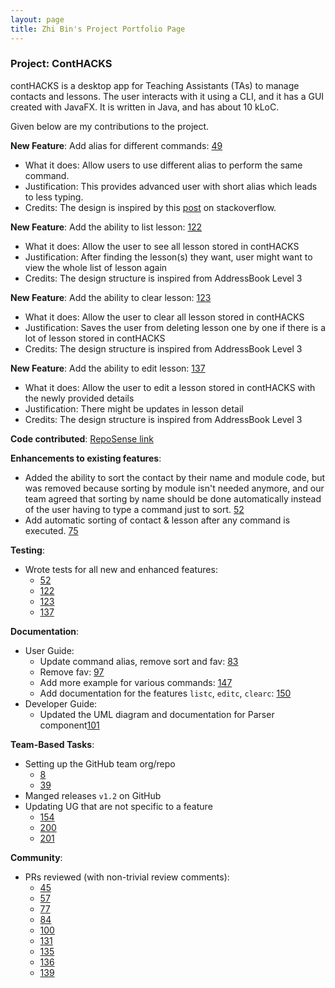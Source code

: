 ```yaml
---
layout: page
title: Zhi Bin's Project Portfolio Page
---
```


### Project: ContHACKS

contHACKS is a desktop app for Teaching Assistants (TAs) to manage contacts and lessons. The user interacts with it using a CLI, and it has a GUI created with JavaFX. It is written in Java, and has about 10 kLoC.

Given below are my contributions to the project.

**New Feature**: Add alias for different commands: [49](https://github.com/AY2122S1-CS2103T-T09-2/tp/pull/49)
  * What it does: Allow users to use different alias to perform the same command.
  * Justification: This provides advanced user with short alias which leads to less typing.
  * Credits: The design is inspired by this [post](https://stackoverflow.com/questions/41494056/add-alias-to-an-enum-in-java) on stackoverflow.

**New Feature**: Add the ability to list lesson: [122](https://github.com/AY2122S1-CS2103T-T09-2/tp/pull/122)
  * What it does: Allow the user to see all lesson stored in contHACKS
  * Justification: After finding the lesson(s) they want, user might want to view the whole list of lesson again
  * Credits: The design structure is inspired from AddressBook Level 3

**New Feature**: Add the ability to clear lesson: [123](https://github.com/AY2122S1-CS2103T-T09-2/tp/pull/123)
  * What it does: Allow the user to clear all lesson stored in contHACKS
  * Justification: Saves the user from deleting lesson one by one if there is a lot of lesson stored in contHACKS
  * Credits: The design structure is inspired from AddressBook Level 3

**New Feature**: Add the ability to edit lesson: [137](https://github.com/AY2122S1-CS2103T-T09-2/tp/pull/137)
  * What it does: Allow the user to edit a lesson stored in contHACKS with the newly provided details
  * Justification: There might be updates in lesson detail
  * Credits: The design structure is inspired from AddressBook Level 3

**Code contributed**: [RepoSense link](https://nus-cs2103-ay2122s1.github.io/tp-dashboard/?search=czhi-bin&sort=groupTitle&sortWithin=title&since=2021-09-17&timeframe=commit&mergegroup=&groupSelect=groupByRepos&breakdown=false&tabOpen=true&tabType=authorship&tabAuthor=czhi-bin&tabRepo=AY2122S1-CS2103T-T09-2%2Ftp%5Bmaster%5D&authorshipIsMergeGroup=false&authorshipFileTypes=docs~functional-code~test-code&authorshipIsBinaryFileTypeChecked=false)

**Enhancements to existing features**:
  * Added the ability to sort the contact by their name and module code, but was removed because sorting by module isn't needed anymore, and our team agreed that sorting by name should be done automatically instead of the user having to type a command just to sort. [52](https://github.com/AY2122S1-CS2103T-T09-2/tp/pull/52)
  * Add automatic sorting of contact & lesson after any command is executed. [75](https://github.com/AY2122S1-CS2103T-T09-2/tp/pull/75)

**Testing**:
  * Wrote tests for all new and enhanced features:
    * [52](https://github.com/AY2122S1-CS2103T-T09-2/tp/pull/52)
    * [122](https://github.com/AY2122S1-CS2103T-T09-2/tp/pull/122)
    * [123](https://github.com/AY2122S1-CS2103T-T09-2/tp/pull/123)
    * [137](https://github.com/AY2122S1-CS2103T-T09-2/tp/pull/137)

**Documentation**:
  * User Guide:
      * Update command alias, remove sort and fav: [83](https://github.com/AY2122S1-CS2103T-T09-2/tp/pull/83)
      * Remove fav: [97](https://github.com/AY2122S1-CS2103T-T09-2/tp/pull/97)
      * Add more example for various commands: [147](https://github.com/AY2122S1-CS2103T-T09-2/tp/pull/147)
      * Add documentation for the features `listc`, `editc`, `clearc`: [150](https://github.com/AY2122S1-CS2103T-T09-2/tp/pull/150)
  * Developer Guide:
      * Updated the UML diagram and documentation for Parser component[101](https://github.com/AY2122S1-CS2103T-T09-2/tp/pull/101)

**Team-Based Tasks**:
  * Setting up the GitHub team org/repo
    * [8](https://github.com/AY2122S1-CS2103T-T09-2/tp/pull/8)
    * [39](https://github.com/AY2122S1-CS2103T-T09-2/tp/pull/39)
  * Manged releases `v1.2` on GitHub
  * Updating UG that are not specific to a feature
    * [154](https://github.com/AY2122S1-CS2103T-T09-2/tp/pull/154)
    * [200](https://github.com/AY2122S1-CS2103T-T09-2/tp/pull/200)
    * [201](https://github.com/AY2122S1-CS2103T-T09-2/tp/pull/201)

**Community**:
  * PRs reviewed (with non-trivial review comments):
    * [45](https://github.com/AY2122S1-CS2103T-T09-2/tp/pull/45)
    * [57](https://github.com/AY2122S1-CS2103T-T09-2/tp/pull/57)
    * [77](https://github.com/AY2122S1-CS2103T-T09-2/tp/pull/77)
    * [84](https://github.com/AY2122S1-CS2103T-T09-2/tp/pull/84)
    * [100](https://github.com/AY2122S1-CS2103T-T09-2/tp/pull/100)
    * [131](https://github.com/AY2122S1-CS2103T-T09-2/tp/pull/131)
    * [135](https://github.com/AY2122S1-CS2103T-T09-2/tp/pull/135)
    * [136](https://github.com/AY2122S1-CS2103T-T09-2/tp/pull/136)
    * [139](https://github.com/AY2122S1-CS2103T-T09-2/tp/pull/139)
